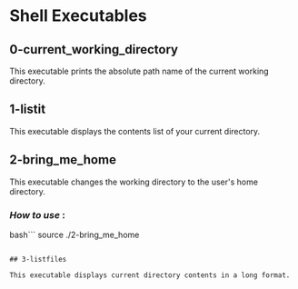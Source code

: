 # Shell Executables

## 0-current_working_directory

This executable prints the absolute path name of the current working directory.

## 1-listit

This executable displays the contents list of your current directory.

## 2-bring_me_home

This executable changes the working directory to the user's home directory.
### *How to use* :
bash```
source ./2-bring_me_home
```

## 3-listfiles

This executable displays current directory contents in a long format.



